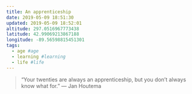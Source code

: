```yaml
---
title: An apprenticeship
date: 2019-05-09 18:51:30
updated: 2019-05-09 18:52:01
altitude: 297.0516967773438
latitude: 42.99069213867188
longitude: -89.56598815451301
tags:
  - age #age
  - learning #learning
  - life #life
---
```

> “Your twenties are always an apprenticeship, but you don’t always know what for.”
> — Jan Houtema